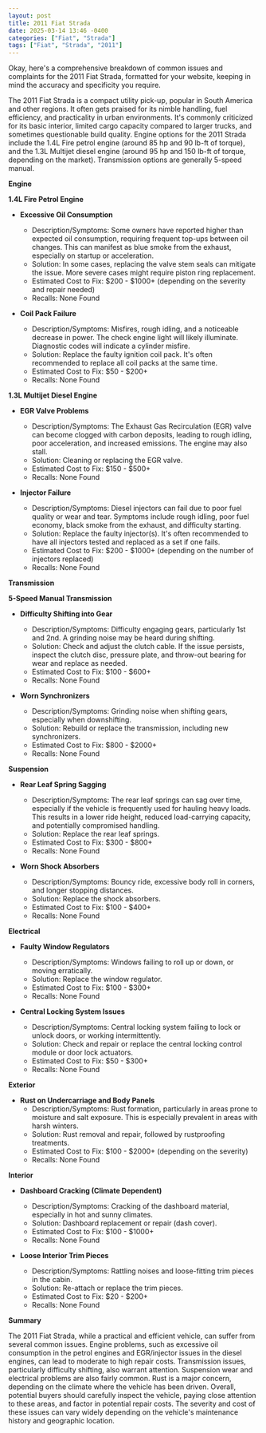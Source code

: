 ```yaml
---
layout: post
title: 2011 Fiat Strada
date: 2025-03-14 13:46 -0400
categories: ["Fiat", "Strada"]
tags: ["Fiat", "Strada", "2011"]
---
```

Okay, here's a comprehensive breakdown of common issues and complaints for the 2011 Fiat Strada, formatted for your website, keeping in mind the accuracy and specificity you require.

The 2011 Fiat Strada is a compact utility pick-up, popular in South America and other regions. It often gets praised for its nimble handling, fuel efficiency, and practicality in urban environments. It's commonly criticized for its basic interior, limited cargo capacity compared to larger trucks, and sometimes questionable build quality. Engine options for the 2011 Strada include the 1.4L Fire petrol engine (around 85 hp and 90 lb-ft of torque), and the 1.3L Multijet diesel engine (around 95 hp and 150 lb-ft of torque, depending on the market). Transmission options are generally 5-speed manual.

**Engine**

**1.4L Fire Petrol Engine**

*   **Excessive Oil Consumption**
    *   Description/Symptoms: Some owners have reported higher than expected oil consumption, requiring frequent top-ups between oil changes.  This can manifest as blue smoke from the exhaust, especially on startup or acceleration.
    *   Solution:  In some cases, replacing the valve stem seals can mitigate the issue.  More severe cases might require piston ring replacement.
    *   Estimated Cost to Fix: $200 - $1000+ (depending on the severity and repair needed)
    *   Recalls: None Found

*   **Coil Pack Failure**
    *   Description/Symptoms: Misfires, rough idling, and a noticeable decrease in power. The check engine light will likely illuminate. Diagnostic codes will indicate a cylinder misfire.
    *   Solution: Replace the faulty ignition coil pack. It's often recommended to replace all coil packs at the same time.
    *   Estimated Cost to Fix: $50 - $200+
    *   Recalls: None Found

**1.3L Multijet Diesel Engine**

*   **EGR Valve Problems**
    *   Description/Symptoms:  The Exhaust Gas Recirculation (EGR) valve can become clogged with carbon deposits, leading to rough idling, poor acceleration, and increased emissions.  The engine may also stall.
    *   Solution:  Cleaning or replacing the EGR valve.
    *   Estimated Cost to Fix: $150 - $500+
    *   Recalls: None Found

*   **Injector Failure**
    *   Description/Symptoms: Diesel injectors can fail due to poor fuel quality or wear and tear. Symptoms include rough idling, poor fuel economy, black smoke from the exhaust, and difficulty starting.
    *   Solution: Replace the faulty injector(s). It's often recommended to have all injectors tested and replaced as a set if one fails.
    *   Estimated Cost to Fix: $200 - $1000+ (depending on the number of injectors replaced)
    *   Recalls: None Found

**Transmission**

**5-Speed Manual Transmission**

*   **Difficulty Shifting into Gear**
    *   Description/Symptoms: Difficulty engaging gears, particularly 1st and 2nd.  A grinding noise may be heard during shifting.
    *   Solution:  Check and adjust the clutch cable. If the issue persists, inspect the clutch disc, pressure plate, and throw-out bearing for wear and replace as needed.
    *   Estimated Cost to Fix: $100 - $600+
    *   Recalls: None Found

*   **Worn Synchronizers**
    *   Description/Symptoms: Grinding noise when shifting gears, especially when downshifting.
    *   Solution: Rebuild or replace the transmission, including new synchronizers.
    *   Estimated Cost to Fix: $800 - $2000+
    *   Recalls: None Found

**Suspension**

*   **Rear Leaf Spring Sagging**
    *   Description/Symptoms: The rear leaf springs can sag over time, especially if the vehicle is frequently used for hauling heavy loads.  This results in a lower ride height, reduced load-carrying capacity, and potentially compromised handling.
    *   Solution: Replace the rear leaf springs.
    *   Estimated Cost to Fix: $300 - $800+
    *   Recalls: None Found

*   **Worn Shock Absorbers**
    *   Description/Symptoms: Bouncy ride, excessive body roll in corners, and longer stopping distances.
    *   Solution: Replace the shock absorbers.
    *   Estimated Cost to Fix: $100 - $400+
    *   Recalls: None Found

**Electrical**

*   **Faulty Window Regulators**
    *   Description/Symptoms: Windows failing to roll up or down, or moving erratically.
    *   Solution: Replace the window regulator.
    *   Estimated Cost to Fix: $100 - $300+
    *   Recalls: None Found

*   **Central Locking System Issues**
    *   Description/Symptoms: Central locking system failing to lock or unlock doors, or working intermittently.
    *   Solution: Check and repair or replace the central locking control module or door lock actuators.
    *   Estimated Cost to Fix: $50 - $300+
    *   Recalls: None Found

**Exterior**

*   **Rust on Undercarriage and Body Panels**
    *   Description/Symptoms: Rust formation, particularly in areas prone to moisture and salt exposure. This is especially prevalent in areas with harsh winters.
    *   Solution: Rust removal and repair, followed by rustproofing treatments.
    *   Estimated Cost to Fix: $100 - $2000+ (depending on the severity)
    *   Recalls: None Found

**Interior**

*   **Dashboard Cracking (Climate Dependent)**
    *   Description/Symptoms: Cracking of the dashboard material, especially in hot and sunny climates.
    *   Solution: Dashboard replacement or repair (dash cover).
    *   Estimated Cost to Fix: $100 - $1000+
    *   Recalls: None Found

*   **Loose Interior Trim Pieces**
    *   Description/Symptoms: Rattling noises and loose-fitting trim pieces in the cabin.
    *   Solution: Re-attach or replace the trim pieces.
    *   Estimated Cost to Fix: $20 - $200+
    *   Recalls: None Found

**Summary**

The 2011 Fiat Strada, while a practical and efficient vehicle, can suffer from several common issues. Engine problems, such as excessive oil consumption in the petrol engines and EGR/injector issues in the diesel engines, can lead to moderate to high repair costs. Transmission issues, particularly difficulty shifting, also warrant attention. Suspension wear and electrical problems are also fairly common. Rust is a major concern, depending on the climate where the vehicle has been driven. Overall, potential buyers should carefully inspect the vehicle, paying close attention to these areas, and factor in potential repair costs. The severity and cost of these issues can vary widely depending on the vehicle's maintenance history and geographic location.

